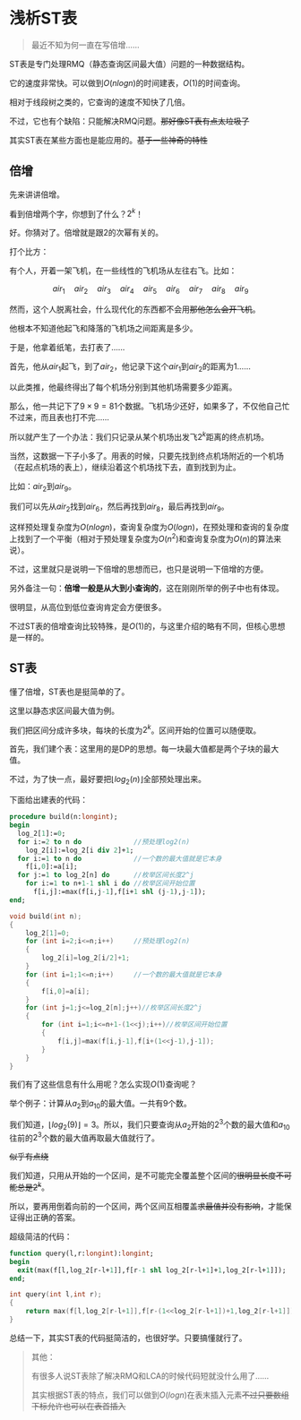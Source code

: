 # 浅析ST表

> 最近不知为何一直在写倍增……

ST表是专门处理RMQ（静态查询区间最大值）问题的一种数据结构。

它的速度非常快。可以做到$O(nlogn)$的时间建表，$O(1)$的时间查询。

相对于线段树之类的，它查询的速度不知快了几倍。

不过，它也有个缺陷：只能解决RMQ问题。~~那好像ST表有点太垃圾了~~

其实ST表在某些方面也是能应用的。~~基于一些神奇的特性~~

## 倍增

先来讲讲倍增。

看到倍增两个字，你想到了什么？$2^k$！

好。你猜对了。倍增就是跟$2$的次幂有关的。

打个比方：

有个人，开着一架飞机，在一些线性的飞机场从左往右飞。比如：

$$air_1\quad air_2\quad air_3\quad air_4\quad air_5\quad air_6\quad air_7\quad air_8\quad air_9$$

然而，这个人脱离社会，什么现代化的东西都不会用~~那他怎么会开飞机~~。

他根本不知道他起飞和降落的飞机场之间距离是多少。

于是，他拿着纸笔，去打表了……

首先，他从$air_1$起飞，到了$air_2$，他记录下这个$air_1$到$air_2$的距离为$1$……

以此类推，他最终得出了每个机场分别到其他机场需要多少距离。

那么，他一共记下了$9\times 9=81$个数据。飞机场少还好，如果多了，不仅他自己忙不过来，而且表也打不完……

所以就产生了一个办法：我们只记录从某个机场出发飞$2^k$距离的终点机场。

当然，这数据一下子小多了。用表的时候，只要先找到终点机场附近的一个机场（在起点机场的表上），继续沿着这个机场找下去，直到找到为止。

比如：$air_2$到$air_9$。

我们可以先从$air_2$找到$air_6$，然后再找到$air_8$，最后再找到$air_9$。

这样预处理复杂度为$O(nlogn)$，查询复杂度为$O(logn)$，在预处理和查询的复杂度上找到了一个平衡（相对于预处理复杂度为$O(n^2)$和查询复杂度为$O(n)$的算法来说）。

不过，这里就只是说明一下倍增的思想而已，也只是说明一下倍增的方便。

另外备注一句：**倍增一般是从大到小查询的**，这在刚刚所举的例子中也有体现。

很明显，从高位到低位查询肯定会方便很多。

不过ST表的倍增查询比较特殊，是$O(1)$的，与这里介绍的略有不同，但核心思想是一样的。

## ST表

懂了倍增，ST表也是挺简单的了。

这里以静态求区间最大值为例。

我们把区间分成许多块，每块的长度为$2^k$。区间开始的位置可以随便取。

首先，我们建个表：这里用的是DP的思想。每一块最大值都是两个子块的最大值。

不过，为了快一点，最好要把$\lfloor log_2(n)\rfloor$全部预处理出来。

下面给出建表的代码：

```pascal
procedure build(n:longint);
begin
  log_2[1]:=0;
  for i:=2 to n do             //预处理log2(n)
    log_2[i]:=log_2[i div 2]+1;
  for i:=1 to n do             //一个数的最大值就是它本身
    f[i,0]:=a[i];
  for j:=1 to log_2[n] do      //枚举区间长度2^j
    for i:=1 to n+1-1 shl i do //枚举区间开始位置
	  f[i,j]:=max(f[i,j-1],f[i+1 shl (j-1),j-1]);
end;
```

```c++
void build(int n);
{
    log_2[1]=0;
	for (int i=2;i<=n;i++)     //预处理log2(n)
	{
	    log_2[i]=log_2[i/2]+1;
	}
    for (int i=1;1<=n;i++)     //一个数的最大值就是它本身
	{
	    f[i,0]=a[i];
	}
	for (int j=1;j<=log_2[n];j++)//枚举区间长度2^j
	{
	    for (int i=1;i<=n+1-(1<<j);i++)//枚举区间开始位置
		{
		    f[i,j]=max(f[i,j-1],f[i+(1<<j-1),j-1]);
		}
	}
}
```

我们有了这些信息有什么用呢？怎么实现$O(1)$查询呢？

举个例子：计算从$a_2$到$a_{10}$的最大值。一共有$9$个数。

我们知道，$\lfloor log_2(9)\rfloor=3$。所以，我们只要查询从$a_2$开始的$2^3$个数的最大值和$a_{10}$往前的$2^3$个数的最大值再取最大值就行了。

~~似乎有点绕~~

我们知道，只用从开始的一个区间，是不可能完全覆盖整个区间的~~很明显长度不可能总是$2^k$~~。

所以，要再用倒着向前的一个区间，两个区间互相覆盖~~求最值并没有影响~~，才能保证得出正确的答案。

超级简洁的代码：

```pascal
function query(l,r:longint):longint;
begin
  exit(max(f[l,log_2[r-l+1]],f[r-1 shl log_2[r-l+1]+1,log_2[r-l+1]]);
end;
```

```c++
int query(int l,int r);
{
    return max(f[l,log_2[r-l+1]],f[r-(1<<log_2[r-l+1])+1,log_2[r-l+1]]);
}
```

总结一下，其实ST表的代码挺简洁的，也很好学。只要搞懂就行了。

> 其他：
>
> 有很多人说ST表除了解决RMQ和LCA的时候代码短就没什么用了……
>
> 其实根据ST表的特点，我们可以做到$O(logn)$在表末插入元素~~不过只要数组下标允许也可以在表首插入~~